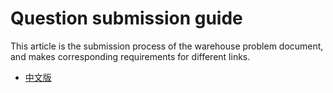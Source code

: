 # Question submission guide

This article is the submission process of the warehouse problem document, and makes corresponding requirements for different links.

* [中文版](./README_CN.md)

